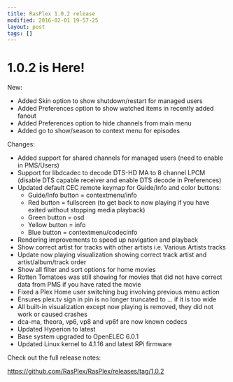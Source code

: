 ```yaml
---
title: RasPlex 1.0.2 release
modified: 2016-02-01 19-57-25
layout: post
tags: []
---
```


# 1.0.2 is Here!

New:

- Added Skin option to show shutdown/restart for managed users
- Added Preferences option to show watched items in recently added fanout
- Added Preferences option to hide channels from main menu
- Added go to show/season to context menu for episodes

Changes:

- Added support for shared channels for managed users (need to enable in PMS/Users)
- Support for libdcadec to decode DTS-HD MA to 8 channel LPCM (disable DTS capable receiver and enable DTS decode in Preferences)
- Updated default CEC remote keymap for Guide/Info and color buttons:
  - Guide/Info button = contextmenu/info
  - Red button = fullscreen (to get back to now playing if you have exited without stopping media playback)
  - Green button = osd
  - Yellow button = info
  - Blue button = contextmenu/codecinfo
- Rendering improvements to speed up navigation and playback
- Show correct artist for tracks with other artists i.e. Various Artists tracks
- Update now playing visualization showing correct track artist and artist/album/track order
- Show all filter and sort options for home movies
- Rotten Tomatoes was still showing for movies that did not have correct data from PMS if you have rated the movie
- Fixed a Plex Home user switching bug involving previous menu action
- Ensures plex.tv sign in pin is no longer truncated to ... if it is too wide
- All built-in visualization except now playing is removed, they did not work or caused crashes
- dca-ma, theora, vp6, vp8 and vp6f are now known codecs
- Updated Hyperion to latest
- Base system upgraded to OpenELEC 6.0.1
- Updated Linux kernel to 4.1.16 and latest RPi firmware

Check out the full release notes:

https://github.com/RasPlex/RasPlex/releases/tag/1.0.2
